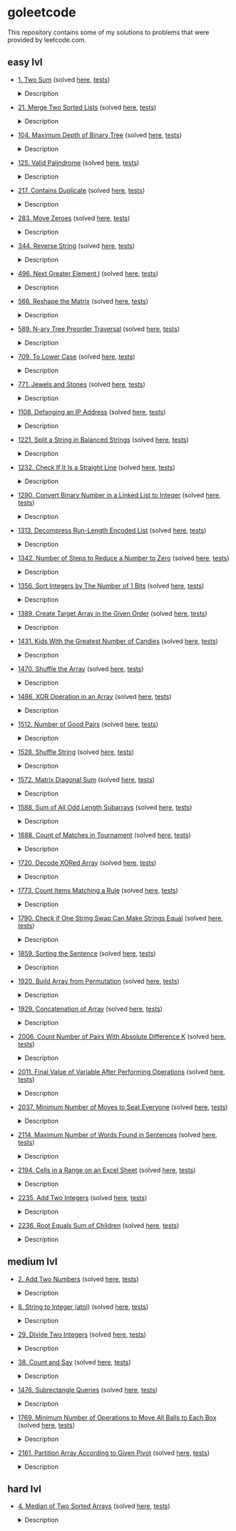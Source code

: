 # goleetcode

This repository contains some of my solutions to problems that were provided by leetcode.com. 

## easy lvl

- [1. Two Sum](https://leetcode.com/problems/two-sum/) (solved [here](https://github.com/DimaKoz/goleetcode/blob/main/easy/1_two_sum.go), [tests](https://github.com/DimaKoz/goleetcode/blob/main/easy/1_two_sum_test.go)) <details> <summary>Description</summary>
  Given an array of integers `nums` and an integer `target`, return indices of the two numbers such that they add up to `target`.

  You may assume that each input would have exactly one solution, and you may not use the same element twice.

  You can return the answer in any order.
  
- [21. Merge Two Sorted Lists](https://leetcode.com/problems/merge-two-sorted-lists/) (solved [here](https://github.com/DimaKoz/goleetcode/blob/main/easy/21_merge_two_sorted_lists.go), [tests](https://github.com/DimaKoz/goleetcode/blob/main/easy/21_merge_two_sorted_lists_test.go)) <details> <summary>Description</summary>
  You are given the heads of two sorted linked lists `list1` and `list2`.

  Merge the two lists in a one **sorted** list. The list should be made by splicing together the nodes of the first two lists.

  Return the head of the merged linked list.

- [104. Maximum Depth of Binary Tree](https://leetcode.com/problems/maximum-depth-of-binary-tree/) (solved [here](https://github.com/DimaKoz/goleetcode/blob/main/easy/104_maximum_depth_of_binary_tree.go), [tests](https://github.com/DimaKoz/goleetcode/blob/main/easy/104_maximum_depth_of_binary_tree_test.go)) <details> <summary>Description</summary>
  Given the `root` of a binary tree, return its maximum depth.

  A binary tree's **maximum depth** is the number of nodes along the longest path from the root node down to the farthest leaf node.

 - [125. Valid Palindrome](https://leetcode.com/problems/valid-palindrome/) (solved [here](https://github.com/DimaKoz/goleetcode/blob/main/easy/125_valid_palindrome.go), [tests](https://github.com/DimaKoz/goleetcode/blob/main/easy/125_valid_palindrome_test.go)) <details> <summary>Description</summary>
  A phrase is a **palindrome** if, after converting all uppercase letters into lowercase letters and removing all non-alphanumeric characters, it reads the same forward and backward. Alphanumeric characters include letters and numbers.

    Given a string `s`, return `true` if it is a **palindrome**, or `false` otherwise.

- [217. Contains Duplicate](https://leetcode.com/problems/contains-duplicate/) (solved [here](https://github.com/DimaKoz/goleetcode/blob/main/easy/217_contains_duplicate.go), [tests](https://github.com/DimaKoz/goleetcode/blob/main/easy/217_contains_duplicate_test.go)) <details> <summary>Description</summary>
  Given an integer array `nums`, return `true` if any value appears **at least twice** in the array, and return `false` if every element is distinct.
  
- [283. Move Zeroes](https://leetcode.com/problems/move-zeroes/) (solved [here](https://github.com/DimaKoz/goleetcode/blob/main/easy/283_move_zeroes.go), [tests](https://github.com/DimaKoz/goleetcode/blob/main/easy/283_move_zeroes_test.go)) <details> <summary>Description</summary>
  Given an integer array `nums`, move all 0's to the end of it while maintaining the relative order of the non-zero elements.

  Note that you must do this in-place without making a copy of the array.

- [344. Reverse String](https://leetcode.com/problems/reverse-string/) (solved [here](https://github.com/DimaKoz/goleetcode/blob/main/easy/344_reverse_string.go), [tests](https://github.com/DimaKoz/goleetcode/blob/main/easy/344_reverse_string_test.go)) <details> <summary>Description</summary>
  Write a function that reverses a string. The input string is given as an array of characters `s`.

  You must do this by modifying the input array in-place with **O(1)** extra memory.

- [496. Next Greater Element I](https://leetcode.com/problems/next-greater-element-i/) (solved [here](https://github.com/DimaKoz/goleetcode/blob/main/easy/496_next_greater_element_1.go), [tests](https://github.com/DimaKoz/goleetcode/blob/0caf9689320aca77618e24cd1ded4a6f75c7eb18/easy/496_next_greater_element_1_test.go#L5)) <details> <summary>Description</summary>
The **next greater element** of some element `x` in an array is the **first greater** element that is **to the right** of `x` in the same array.

  You are given two **distinct 0-indexed** integer arrays `nums1` and `nums2`, where `nums1` is a subset of `nums2`.
For each `0 <= i < nums1.length`, find the index `j` such that `nums1[i] == nums2[j]` and determine the next greater element of `nums2[j]` in `nums2`. If there is no next greater element, then the answer for this query is `-1`.

  Return an array `ans` of length `nums1.length` such that `ans[i]` is the **next greater element** as described above.

- [566. Reshape the Matrix](https://leetcode.com/problems/reshape-the-matrix/) (solved [here](https://github.com/DimaKoz/goleetcode/blob/main/easy/566_reshape_the_matrix.go), [tests](https://github.com/DimaKoz/goleetcode/blob/main/easy/566_reshape_the_matrix_test.go)) <details> <summary>Description</summary>
  In MATLAB, there is a handy function called **reshape** which can reshape an `m x n` matrix into a new one with a different size `r x c` keeping its original data.

  You are given an `m x n` matrix `mat` and two integers `r` and `c` representing the number of rows and the number of columns of the wanted reshaped matrix.

  The reshaped matrix should be filled with all the elements of the original matrix in the same row-traversing order as they were.

  If the reshape operation with given parameters is possible and legal, output the new reshaped matrix; Otherwise, output the original matrix.

- [589. N-ary Tree Preorder Traversal](https://leetcode.com/problems/n-ary-tree-preorder-traversal/) (solved [here](https://github.com/DimaKoz/goleetcode/blob/main/easy/589_n-ary_tree_preorder_traversal.go), [tests](https://github.com/DimaKoz/goleetcode/blob/330cf42a69deaffbb444bbcf8d3fa150461d9005/easy/589_n-ary_tree_preorder_traversal_test.go#L5)) <details> <summary>Description</summary>
Given the root of an n-ary tree, return the preorder traversal of its nodes' values.&nbsp;
Nary-Tree input serialization is represented in their level order traversal. Each group of children is separated by the null value. 
  
- [709. To Lower Case](https://leetcode.com/problems/to-lower-case/) (solved [here](https://github.com/DimaKoz/goleetcode/blob/main/easy/709_to_lower_case.go), [tests](https://github.com/DimaKoz/goleetcode/blob/main/easy/709_to_lower_case_test.go)) <details> <summary>Description</summary>
Given a string `s`, return the string after replacing every uppercase letter with the same lowercase letter.

- [771. Jewels and Stones](https://leetcode.com/problems/jewels-and-stones/) (solved [here](https://github.com/DimaKoz/goleetcode/blob/main/easy/771_jewels_and_stones.go), [tests](https://github.com/DimaKoz/goleetcode/blob/main/easy/771_jewels_and_stones_test.go)) <details> <summary>Description</summary>
  You're given strings `jewels` representing the types of stones that are jewels, and `stones` representing the stones you have. Each character in `stones` is a type of stone you have. You want to know how many of the stones you have are also jewels.

  Letters are case sensitive, so `"a"` is considered a different type of stone from `"A"`.

- [1108. Defanging an IP Address](https://leetcode.com/problems/defanging-an-ip-address/) (solved [here](https://github.com/DimaKoz/goleetcode/blob/main/easy/1108_defanging_an_ip_address.go), [tests](https://github.com/DimaKoz/goleetcode/blob/main/easy/1108_defanging_an_ip_address_test.go)) <details> <summary>Description</summary>
  Given a valid (IPv4) IP address, return a defanged version of that IP address.

  A defanged IP address replaces every period `"."` with `"[.]"`.

- [1221. Split a String in Balanced Strings](https://leetcode.com/problems/split-a-string-in-balanced-strings/) (solved [here](https://github.com/DimaKoz/goleetcode/blob/main/easy/1221_split_a_string_in_balanced_strings.go), [tests](https://github.com/DimaKoz/goleetcode/blob/main/easy/1221_split_a_string_in_balanced_strings_test.go)) <details> <summary>Description</summary>
  Balanced strings are those that have an equal quantity of `'L'` and `'R'` characters.

  Given a balanced string `s`, split it in the maximum amount of balanced strings.

  Return the maximum amount of split balanced strings.
  
- [1232. Check If It Is a Straight Line](https://leetcode.com/problems/check-if-it-is-a-straight-line/) (solved [here](https://github.com/DimaKoz/goleetcode/blob/main/easy/1232_check_if_it_is_a_straight_line_test.go), [tests](https://github.com/DimaKoz/goleetcode/blob/main/easy/1232_check_if_it_is_a_straight_line_test.go)) <details> <summary>Description</summary>
You are given an array `coordinates`, `coordinates[i] = [x, y]`, where `[x, y]` represents the coordinate of a point. Check if these points make a straight line in the XY plane.

- [1290. Convert Binary Number in a Linked List to Integer](https://leetcode.com/problems/convert-binary-number-in-a-linked-list-to-integer/) (solved [here](https://github.com/DimaKoz/goleetcode/blob/main/easy/1290_convert_binary_number_in_a_linked_list_to_integer.go), [tests](https://github.com/DimaKoz/goleetcode/blob/main/easy/1290_convert_binary_number_in_a_linked_list_to_integer_test.go)) <details> <summary>Description</summary>
Given head which is a reference node to a singly-linked list. The value of each node in the linked list is either 0 or 1. The linked list holds the binary representation of a number.

  Return the decimal value of the number in the linked list.  

- [1313. Decompress Run-Length Encoded List](https://leetcode.com/problems/decompress-run-length-encoded-list/) (solved [here](https://github.com/DimaKoz/goleetcode/blob/main/easy/1313_decompress_run_length_encoded_list.go), [tests](https://github.com/DimaKoz/goleetcode/blob/main/easy/1313_decompress_run_length_encoded_list_test.go)) <details> <summary>Description</summary>
  We are given a list nums of integers representing a list compressed with run-length encoding.

  Consider each adjacent pair of elements `[freq, val] = [nums[2*i], nums[2*i+1]]` (with `i >= 0`).  For each such pair, there are `freq` elements with value `val` concatenated in a sublist. Concatenate all the sublists from left to right to generate the decompressed list.

  Return the decompressed list.
  
- [1342. Number of Steps to Reduce a Number to Zero](https://leetcode.com/problems/number-of-steps-to-reduce-a-number-to-zero/) (solved [here](https://github.com/DimaKoz/goleetcode/blob/main/easy/1342_number_of_steps_to_reduce_a_number_to_zero.go), [tests](https://github.com/DimaKoz/goleetcode/blob/main/easy/1342_number_of_steps_to_reduce_a_number_to_zero_test.go)) <details> <summary>Description</summary>
  Given an integer `num`, return *the number of steps to reduce it to zero*.

  In one step, if the current number is even, you have to divide it by `2`, otherwise, you have to subtract `1` from it.

- [1356. Sort Integers by The Number of 1 Bits](https://leetcode.com/problems/sort-integers-by-the-number-of-1-bits/) (solved [here](https://github.com/DimaKoz/goleetcode/blob/main/easy/1356_sort_integers_by_the_number_of_1_bits.go), [tests](https://github.com/DimaKoz/goleetcode/blob/main/easy/1356_sort_integers_by_the_number_of_1_bits_test.go)) <details> <summary>Description</summary>
You are given an integer array `arr`. Sort the integers in the array in ascending order by the number of 1's in their binary representation and in case of two or more integers have the same number of 1's you have to sort them in ascending order.
Return the array after sorting it.

- [1389. Create Target Array in the Given Order](https://leetcode.com/problems/create-target-array-in-the-given-order/) (solved [here](https://github.com/DimaKoz/goleetcode/blob/main/easy/1389_create_target_array_in_the_given_order.go), [tests](https://github.com/DimaKoz/goleetcode/blob/main/easy/1389_create_target_array_in_the_given_order_test.go)) <details> <summary>Description</summary>
  Given two arrays of integers `nums` and `index`. Your task is to create target array under the following rules:

  -Initially target array is empty.
  
  -From left to right read `nums[i]` and `index[i]`, insert at index `index[i]` the value `nums[i]` in target array.
  
  -Repeat the previous step until there are no elements to read in `nums` and `index`.
    
  -Return the target array.

  It is guaranteed that the insertion operations will be valid.

- [1431. Kids With the Greatest Number of Candies](https://leetcode.com/problems/kids-with-the-greatest-number-of-candies/) (solved [here](https://github.com/DimaKoz/goleetcode/blob/main/easy/1431_kids_with_the_greatest_number_of_candies.go), [tests](https://github.com/DimaKoz/goleetcode/blob/main/easy/1431_kids_with_the_greatest_number_of_candies_test.go)) <details> <summary>Description</summary>
  There are `n` kids with candies. You are given an integer array `candies`, where each `candies[i]` represents the number of candies the `i-th` kid has, and an integer `extraCandies`, denoting the number of extra candies that you have.

  Return a boolean array `result` of length `n`, where `result[i]` is `true` if, after giving the `i-th` kid all the `extraCandies`, they will have the greatest number of candies among all the kids, or `false` otherwise.

  Note that **multiple** kids can have the **greatest** number of candies.   
  
- [1470. Shuffle the Array](https://leetcode.com/problems/shuffle-the-array/) (solved [here](https://github.com/DimaKoz/goleetcode/blob/main/easy/1470_shuffle_the_array.go), [tests](https://github.com/DimaKoz/goleetcode/blob/main/easy/1470_shuffle_the_array_test.go)) <details> <summary>Description</summary>
  Given the array `nums` consisting of `2n` elements in the form `[x1,x2,...,xn,y1,y2,...,yn]`.

  Return the array in the form `[x1,y1,x2,y2,...,xn,yn]`.
  
- [1486. XOR Operation in an Array](https://leetcode.com/problems/xor-operation-in-an-array/) (solved [here](https://github.com/DimaKoz/goleetcode/blob/main/easy/1486_xor_operation_in_an_array.go), [tests](https://github.com/DimaKoz/goleetcode/blob/main/easy/1486_xor_operation_in_an_array_test.go)) <details> <summary>Description</summary>
  You are given an integer `n` and an integer `start`.

  Define an array nums where `nums[i] = start + 2 * i` (0-indexed) and `n == nums.length`.

  Return the bitwise XOR of all elements of `nums`.
  
- [1512. Number of Good Pairs](https://leetcode.com/problems/number-of-good-pairs/) (solved [here](https://github.com/DimaKoz/goleetcode/blob/main/easy/1512_number_of_good_pairs.go), [tests](https://github.com/DimaKoz/goleetcode/blob/main/easy/1512_number_of_good_pairs_test.go)) <details> <summary>Description</summary>
  Given an array of integers `nums`, return the number of **good pairs**.

  A pair `(i, j)` is called good if `nums[i] == nums[j]` and `i < j`.

- [1528. Shuffle String](https://leetcode.com/problems/shuffle-string/) (solved [here](https://github.com/DimaKoz/goleetcode/blob/main/easy/1528_shuffle_string.go), [tests](https://github.com/DimaKoz/goleetcode/blob/main/easy/1528_shuffle_string_test.go)) <details> <summary>Description</summary>
  You are given a string `s` and an integer array `indices` of the same length. The string `s` will be shuffled such that the character at the `i-th` position moves to `indices[i]` in the shuffled string.

  Return the *shuffled string*.

- [1572. Matrix Diagonal Sum](https://leetcode.com/problems/matrix-diagonal-sum/) (solved [here](https://github.com/DimaKoz/goleetcode/blob/main/easy/1572_matrix_diagonal_sum.go), [tests](https://github.com/DimaKoz/goleetcode/blob/main/easy/1572_matrix_diagonal_sum_test.go)) <details> <summary>Description</summary>
  Given a square matrix `mat`, return the sum of the matrix diagonals.

  Only include the sum of all the elements on the primary diagonal and all the elements on the secondary diagonal that are not part of the primary diagonal.
   
- [1588. Sum of All Odd Length Subarrays](https://leetcode.com/problems/sum-of-all-odd-length-subarrays/) (solved [here](https://github.com/DimaKoz/goleetcode/blob/main/easy/1588_sum_of_all_odd_length_subarrays.go), [tests](https://github.com/DimaKoz/goleetcode/blob/main/easy/1588_sum_of_all_odd_length_subarrays_test.go)) <details> <summary>Description</summary>
Given an array of positive integers `arr`, calculate the sum of all possible odd-length subarrays.

  A subarray is a contiguous subsequence of the array.

  Return the sum of all odd-length subarrays of `arr`.
  
- [1688. Count of Matches in Tournament](https://leetcode.com/problems/count-of-matches-in-tournament/) (solved [here](https://github.com/DimaKoz/goleetcode/blob/main/easy/1688_count_of_matches_in_tournament.go), [tests](https://github.com/DimaKoz/goleetcode/blob/main/easy/1688_count_of_matches_in_tournament_test.go)) <details> <summary>Description</summary>
  You are given an integer `n`, the number of teams in a tournament that has strange rules:

  If the current number of teams is even, each team gets paired with another team. A total of `n / 2` matches are played, and `n / 2` teams advance to the next round.
  
  If the current number of teams is odd, one team randomly advances in the tournament, and the rest gets paired. A total of `(n - 1) / 2` matches are played, and `(n - 1) / 2 + 1` teams advance to the next round.
  
  Return the number of matches played in the tournament until a winner is decided.
  
- [1720. Decode XORed Array](https://leetcode.com/problems/decode-xored-array/) (solved [here](https://github.com/DimaKoz/goleetcode/blob/main/easy/1720_decode_xored_array.go), [tests](https://github.com/DimaKoz/goleetcode/blob/main/easy/1720_decode_xored_array_test.go)) <details> <summary>Description</summary>
  There is a hidden integer array `arr` that consists of `n` non-negative integers.

  It was encoded into another integer array `encoded` of length `n - 1`, such that `encoded[i] = arr[i] XOR arr[i + 1]`. For example, if `arr = [1,0,2,1]`, then `encoded = [1,2,3]`.

  You are given the `encoded` array. You are also given an integer `first`, that is the first element of `arr`, i.e. `arr[0]`.

  Return the original array `arr`. It can be proved that the answer exists and is unique.
  
- [1773. Count Items Matching a Rule](https://leetcode.com/problems/count-items-matching-a-rule/) (solved [here](https://github.com/DimaKoz/goleetcode/blob/main/easy/1773_count_items_matching_a_rule.go), [tests](https://github.com/DimaKoz/goleetcode/blob/main/easy/1773_count_items_matching_a_rule_test.go)) <details> <summary>Description</summary>
  You are given an array `items`, where each `items[i] = [type-i, color-i, name-i]` describes the type, color, and name of the `i-th` item. You are also given a rule represented by two strings, `ruleKey` and `ruleValue`.

  The `i-th` item is said to match the rule if one of the following is true:

  `ruleKey == "type"` and `ruleValue == type-i`.
  
  `ruleKey == "color"` and `ruleValue == color-i`.
  
  `ruleKey == "name"` and `ruleValue == name-i`.
  
  Return the number of items that match the given rule.

- [1790. Check if One String Swap Can Make Strings Equal](https://leetcode.com/problems/check-if-one-string-swap-can-make-strings-equal/) (solved [here](https://github.com/DimaKoz/goleetcode/blob/main/easy/1790_check_if_one_string_swap_can_make_strings_equal.go), [tests](https://github.com/DimaKoz/goleetcode/blob/330cf42a69deaffbb444bbcf8d3fa150461d9005/easy/1790_check_if_one_string_swap_can_make_strings_equal_test.go#L5)) <details> <summary>Description</summary>
You are given two strings s1 and s2 of equal length. A string swap is an operation where you choose two indices in a string (not necessarily different) and swap the characters at these indices.&nbsp;
&nbsp;
Return true if it is possible to make both strings equal by performing at most one string swap on exactly one of the strings. Otherwise, return false.&nbsp;

- [1859. Sorting the Sentence](https://leetcode.com/problems/sorting-the-sentence/) (solved [here](https://github.com/DimaKoz/goleetcode/blob/main/easy/1859_sorting_the_sentence.go), [tests](https://github.com/DimaKoz/goleetcode/blob/main/easy/1859_sorting_the_sentence_test.go)) <details> <summary>Description</summary>
  A sentence is a list of words that are separated by a single space with no leading or trailing spaces. Each word consists of lowercase and uppercase English letters.

  A sentence can be shuffled by appending the 1-indexed word position to each word then rearranging the words in the sentence.

  For example, the sentence `"This is a sentence"` can be shuffled as `"sentence4 a3 is2 This1"` or `"is2 sentence4 This1 a3"`.
  Given a shuffled sentence `s` containing no more than `9` words, reconstruct and return the original sentence.

- [1920. Build Array from Permutation](https://leetcode.com/problems/build-array-from-permutation/) (solved [here](https://github.com/DimaKoz/goleetcode/blob/main/easy/1920_build_array_from_permutation.go), [tests](https://github.com/DimaKoz/goleetcode/blob/main/easy/1920_build_array_from_permutation_test.go)) <details> <summary>Description</summary>
  Given a zero-based permutation nums (0-indexed), build an array `ans` of the same length where `ans[i] = nums[nums[i]]` for each `0 <= i < nums.length` and return it.

  A zero-based permutation nums is an array of distinct integers from `0` to `nums.length - 1` (inclusive).

- [1929. Concatenation of Array](https://leetcode.com/problems/concatenation-of-array/) (solved [here](https://github.com/DimaKoz/goleetcode/blob/main/easy/1929_concatenation_of_array.go), [tests](https://github.com/DimaKoz/goleetcode/blob/main/easy/1929_concatenation_of_array_test.go)) <details> <summary>Description</summary>
  Given an integer array `nums` of length `n`, you want to create an array `ans` of length `2n` where `ans[i] == nums[i]` and `ans[i + n] == nums[i]` for `0 <= i < n` (0-indexed).

  Specifically, `ans` is the concatenation of two `nums` arrays.

  Return the array `ans`.
  
- [2006. Count Number of Pairs With Absolute Difference K](https://leetcode.com/problems/count-number-of-pairs-with-absolute-difference-k/) (solved [here](https://github.com/DimaKoz/goleetcode/blob/main/easy/2006_count_number_of_pairs_with_absolute_difference_k.go), [tests](https://github.com/DimaKoz/goleetcode/blob/main/easy/2006_count_number_of_pairs_with_absolute_difference_k_test.go)) <details> <summary>Description</summary>
  Given an integer array `nums` and an integer `k`, return the number of pairs `(i, j)` where `i < j` such that `|nums[i] - nums[j]| == k`.

  The value of |x| is defined as:

  `x` if `x >= 0`.
  `-x` if `x < 0`.

- [2011. Final Value of Variable After Performing Operations](https://leetcode.com/problems/final-value-of-variable-after-performing-operations/) (solved [here](https://github.com/DimaKoz/goleetcode/blob/main/easy/2011_final_value_of_variable_after_performing_operations.go), [tests](https://github.com/DimaKoz/goleetcode/blob/main/easy/2011_final_value_of_variable_after_performing_operations_test.go)) <details> <summary>Description</summary>
  There is a programming language with only four operations and one variable `X`:

    - `++X` and `X++` increments the value of the variable `X` by `1`.
  
    - `--X` and `X--` decrements the value of the variable `X` by `1`.
  
  Initially, the value of `X` is `0`.

  Given an array of strings operations containing a list of operations, return the final value of `X` after performing all the operations.

- [2037. Minimum Number of Moves to Seat Everyone](https://leetcode.com/problems/minimum-number-of-moves-to-seat-everyone/) (solved [here](https://github.com/DimaKoz/goleetcode/blob/main/easy/2037_minimum_number_of_moves_to_seat_everyone.go), [tests](https://github.com/DimaKoz/goleetcode/blob/main/easy/2037_minimum_number_of_moves_to_seat_everyone_test.go)) <details> <summary>Description</summary>
  There are `n` seats and `n` students in a room. You are given an array `seats` of length `n`, where `seats[i]` is the position of the `i-th` seat. You are also given the array `students` of length `n`, where `students[j]` is the position of the `j-th` student.

  You may perform the following move any number of times:

  Increase or decrease the position of the `i-th` student by `1` (i.e., moving the `i-th` student from position `x` to `x + 1` or `x - 1`)
  Return the minimum number of moves required to move each student to a seat such that no two students are in the same seat.

  Note that there may be multiple seats or students in the same position at the beginning.
  
- [2114. Maximum Number of Words Found in Sentences](https://leetcode.com/problems/maximum-number-of-words-found-in-sentences/) (solved [here](https://github.com/DimaKoz/goleetcode/blob/main/easy/2114_maximum_number_of_words_found_in_sentences.go), [tests](https://github.com/DimaKoz/goleetcode/blob/main/easy/2114_maximum_number_of_words_found_in_sentences_test.go)) <details> <summary>Description</summary>
  A sentence is a list of words that are separated by a single space with no leading or trailing spaces.

  You are given an array of strings `sentences`, where each `sentences[i]` represents a single sentence.

  Return the maximum number of words that appear in a single sentence.
  
- [2194. Cells in a Range on an Excel Sheet](https://leetcode.com/problems/cells-in-a-range-on-an-excel-sheet/) (solved [here](https://github.com/DimaKoz/goleetcode/blob/main/easy/2194_cells_in_a_range_on_an_excel_sheet.go), [tests](https://github.com/DimaKoz/goleetcode/blob/main/easy/2194_cells_in_a_range_on_an_excel_sheet_test.go)) <details> <summary>Description</summary>
  A cell `(r, c)` of an excel sheet is represented as a string `"<col><row>"` where:

  -`<col>` denotes the column number `c` of the cell. It is represented by alphabetical letters.
  
    For example, the `1st` column is denoted by `'A'`, the `2nd` by `'B'`, the `3rd` by `'C'`, and so on.
  
  -`<row>` is the row number `r` of the cell. The `r-th` row is represented by the integer `r`.
  
  You are given a string `s` in the format `"<col1><row1>:<col2><row2>"`, where `<col1>` represents the column `c1`, `<row1>` represents the row `r1`, `<col2>` represents the column c2, and <row2> represents the row `r2`, such that `r1 <= r2` and `c1 <= c2`.

  Return the list of cells `(x, y)` such that `r1 <= x <= r2` and `c1 <= y <= c2`. The cells should be represented as strings in the format mentioned above and be sorted in non-decreasing order first by columns and then by rows.
  
- [2235. Add Two Integers](https://leetcode.com/problems/add-two-integers/) (solved [here](https://github.com/DimaKoz/goleetcode/blob/main/easy/2235_add_two_integers.go), [tests](https://github.com/DimaKoz/goleetcode/blob/main/easy/2235_add_two_integers_test.go)) <details> <summary>Description</summary>
  Given two integers `num1` and `num2`, return the **sum** of the two integers.
  
- [2236. Root Equals Sum of Children](https://leetcode.com/problems/root-equals-sum-of-children/) (solved [here](https://github.com/DimaKoz/goleetcode/blob/main/easy/2236_root_equals_sum_of_children.go), [tests](https://github.com/DimaKoz/goleetcode/blob/main/easy/2236_root_equals_sum_of_children_test.go)) <details> <summary>Description</summary>
  You are given the `root` of a binary tree that consists of exactly 3 nodes: the root, its left child, and its right child.

  Return `true` if the value of the root is equal to the sum of the values of its two children, or `false` otherwise.

  
## medium lvl
  
- [2. Add Two Numbers](https://leetcode.com/problems/add-two-numbers/) (solved [here](https://github.com/DimaKoz/goleetcode/blob/main/medium/2_add_two_numbers.go), [tests](https://github.com/DimaKoz/goleetcode/blob/main/medium/2_add_two_numbers_test.go)) <details> <summary>Description</summary>
  You are given two **non-empty** linked lists representing two non-negative integers. The digits are stored in **reverse order**, and each of their nodes contains a single digit. Add the two numbers and return the `sum` as a linked list.

  You may assume the two numbers do not contain any leading zero, except the number 0 itself.
  
  `Input: l1 = [2,4,3], l2 = [5,6,4]`
  
  `Output: [7,0,8]`
  
  `Explanation: 342 + 465 = 807`
  
  
 - [8. String to Integer (atoi)](https://leetcode.com/problems/string-to-integer-atoi/) (solved [here](https://github.com/DimaKoz/goleetcode/blob/main/medium/8_string_to_integer_atoi.go), [tests](https://github.com/DimaKoz/goleetcode/blob/main/medium/8_string_to_integer_atoi_test.go)) <details> <summary>Description</summary>
  Implement the `myAtoi(string s)` function, which converts a string to a 32-bit signed integer (similar to C/C++'s `atoi` function).
  
    The algorithm for `myAtoi(string s)` is as follows:

    - Read in and ignore any leading whitespace.
    - Check if the next character (if not already at the end of the string) is `'-'` or `'+'`. Read this character in if it is either. This determines if the final result is negative or positive respectively. Assume the result is positive if neither is present.
    - Read in next the characters until the next non-digit character or the end of the input is reached. The rest of the string is ignored.
    - Convert these digits into an integer (i.e. `"123" -> 123`, `"0032" -> 32`). If no digits were read, then the integer is `0`. Change the sign as necessary (from step 2).
    - If the integer is out of the 32-bit signed integer range `[-2^31, 2^31 - 1]`, then clamp the integer so that it remains in the range. Specifically, integers less than `-2^31` should be clamped to `-2^31`, and integers greater than `2^31 - 1` should be clamped to `2^31 - 1`.
    - Return the integer as the final result.
  
    **Note:**

    Only the space character `' '` is considered a whitespace character.
    Do not ignore any characters other than the leading whitespace or the rest of the string after the digits.
  
- [29. Divide Two Integers](https://leetcode.com/problems/divide-two-integers/) (solved [here](https://github.com/DimaKoz/goleetcode/blob/main/medium/29_divide_two_integers.go), [tests](https://github.com/DimaKoz/goleetcode/blob/main/medium/29_divide_two_integers_test.go)) <details> <summary>Description</summary>
  Given two integers dividend and divisor, divide two integers without using multiplication, division, and mod operator.

  The integer division should truncate toward zero, which means losing its fractional part. For example, `8.345` would be truncated to `8`, and `-2.7335` would be truncated to `-2`.

  Return the quotient after dividing dividend by divisor.

  Note: Assume we are dealing with an environment that could only store integers within the 32-bit signed integer range: `[−2^31, 2^31 − 1]`. For this problem, if the quotient is strictly greater than `2^31 - 1`, then return `2^31 - 1`, and if the quotient is strictly less than `-2^31`, then return `-2^31`.

- [38. Count and Say](https://leetcode.com/problems/count-and-say/) (solved [here](https://github.com/DimaKoz/goleetcode/blob/main/medium/38_count_and_say.go), [tests](https://github.com/DimaKoz/goleetcode/blob/main/medium/38_count_and_say_test.go)) <details> <summary>Description</summary>
  The count-and-say sequence is a sequence of digit strings defined by the recursive formula:

  `countAndSay(1) = "1"`
  `countAndSay(n)` is the way you would "say" the digit string from `countAndSay(n-1)`, which is then converted into a different digit string.
  To determine how you "say" a digit string, split it into the minimal number of groups so that each group is a contiguous section all of the same character. Then for each group, say the number of characters, then say the character. To convert the saying into a digit string, replace the counts with a number and concatenate every saying.

  For example, the saying and conversion for digit string `"3322251"`: !["3322251":](https://assets.leetcode.com/uploads/2020/10/23/countandsay.jpg)

  Given a positive integer `n`, return the `n-th` term of the count-and-say sequence.

- [1476. Subrectangle Queries](https://leetcode.com/problems/subrectangle-queries/) (solved [here](https://github.com/DimaKoz/goleetcode/blob/main/easy/1476_subrectangle_queries.go), [tests](https://github.com/DimaKoz/goleetcode/blob/main/easy/1476_subrectangle_queries_test.go)) <details> <summary>Description</summary>
  Implement the class `SubrectangleQueries` which receives a `rows x cols` rectangle as a matrix of integers in the constructor and supports two methods:

    1. `updateSubrectangle(int row1, int col1, int row2, int col2, int newValue)`
       
    Updates all values with `newValue` in the subrectangle whose upper left coordinate is `(row1,col1)` and bottom right coordinate is `(row2,col2)`.
    
    2. `getValue(int row, int col)`
       
    Returns the current value of the coordinate `(row,col)` from the rectangle.
  
- [1769. Minimum Number of Operations to Move All Balls to Each Box](https://leetcode.com/problems/minimum-number-of-operations-to-move-all-balls-to-each-box/) (solved [here](https://github.com/DimaKoz/goleetcode/blob/main/medium/1769_minimum_number_of_operations_to_move_all_balls_to_each_box.go), [tests](https://github.com/DimaKoz/goleetcode/blob/main/medium/1769_minimum_number_of_operations_to_move_all_balls_to_each_box_test.go)) <details> <summary>Description</summary>
  You have n boxes. You are given a binary string `boxes` of length `n`, where `boxes[i]` is `'0'` if the `i-th` box is empty, and `'1'` if it contains one ball.

  In one operation, you can move one ball from a box to an adjacent box. Box `i` is adjacent to box `j` if `abs(i - j) == 1`. Note that after doing so, there may be more than one ball in some boxes.

  Return an array `answer` of size `n`, where `answer[i]` is the minimum number of operations needed to move all the balls to the `i-th` box.

  Each `answer[i]` is calculated considering the initial state of the boxes.

- [2161. Partition Array According to Given Pivot](https://leetcode.com/problems/partition-array-according-to-given-pivot/) (solved [here](https://github.com/DimaKoz/goleetcode/blob/main/medium/2161_partition_array_according_to_given_pivot.go), [tests](https://github.com/DimaKoz/goleetcode/blob/main/medium/2161_partition_array_according_to_given_pivot_test.go)) <details> <summary>Description</summary>
  You are given a 0-indexed integer array nums and an integer pivot. Rearrange nums such that the following conditions are satisfied:

  - Every element less than `pivot` appears before every element greater than `pivot`.
  - Every element equal to `pivot` appears in between the elements less than and greater than `pivot`.
  The relative order of the elements less than `pivot` and the elements greater than `pivot` is maintained.
  More formally, consider every `pi`, `pj` where `pi` is the new position of the `i-th` element and `pj` is the new position of the `j-th` element. For elements less than pivot, if `i < j` and `nums[i] < pivot` and `nums[j] < pivot`, then `pi < pj`. Similarly for elements greater than pivot, if `i < j` and `nums[i] > pivot` and `nums[j] > pivot`, then `pi < pj`.
  Return `nums` after the rearrangement.
  
## hard lvl
  
- [4. Median of Two Sorted Arrays](https://leetcode.com/problems/median-of-two-sorted-arrays/) (solved [here](https://github.com/DimaKoz/goleetcode/blob/main/hard/4_median_of_two_sorted_arrays.go), [tests](https://github.com/DimaKoz/goleetcode/blob/main/hard/4_median_of_two_sorted_arrays_test.go)) <details> <summary>Description</summary>
  Given two sorted arrays `nums1` and `nums2` of size `m` and `n` respectively, return **the median** of the two sorted arrays.

  The overall run time complexity should be `O(log (m+n))`.
  
  

